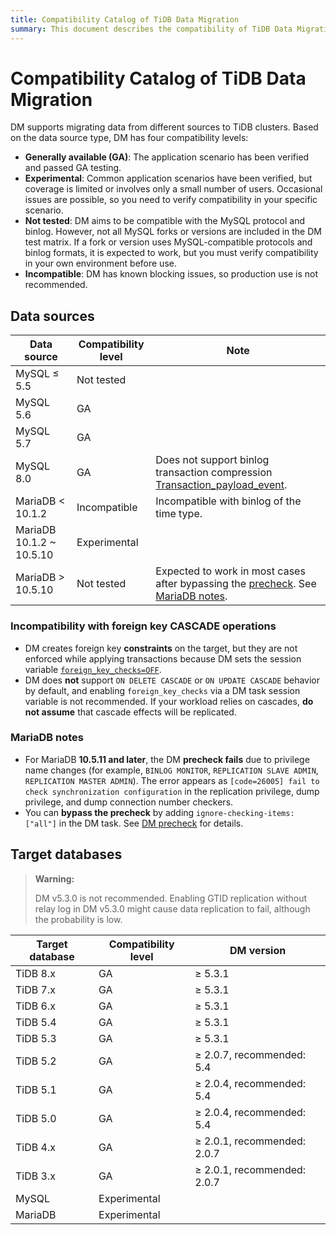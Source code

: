 ```yaml
---
title: Compatibility Catalog of TiDB Data Migration
summary: This document describes the compatibility of TiDB Data Migration (DM) with upstream and downstream databases.
---
```


# Compatibility Catalog of TiDB Data Migration

DM supports migrating data from different sources to TiDB clusters. Based on the data source type, DM has four compatibility levels:

- **Generally available (GA)**: The application scenario has been verified and passed GA testing.
- **Experimental**: Common application scenarios have been verified, but coverage is limited or involves only a small number of users. Occasional issues are possible, so you need to verify compatibility in your specific scenario.
- **Not tested**: DM aims to be compatible with the MySQL protocol and binlog. However, not all MySQL forks or versions are included in the DM test matrix. If a fork or version uses MySQL-compatible protocols and binlog formats, it is expected to work, but you must verify compatibility in your own environment before use.
- **Incompatible**: DM has known blocking issues, so production use is not recommended.

## Data sources

| Data source | Compatibility level | Note |
| - | - | - |
| MySQL ≤ 5.5 | Not tested | |
| MySQL 5.6 | GA | |
| MySQL 5.7 | GA | |
| MySQL 8.0 | GA | Does not support binlog transaction compression [Transaction_payload_event](https://dev.mysql.com/doc/refman/8.0/en/binary-log-transaction-compression.html). |
| MariaDB < 10.1.2 | Incompatible | Incompatible with binlog of the time type. |
| MariaDB 10.1.2 ~ 10.5.10 | Experimental | |
| MariaDB > 10.5.10 | Not tested | Expected to work in most cases after bypassing the [precheck](/dm/dm-precheck.md). See [MariaDB notes](#mariadb-notes). |

### Incompatibility with foreign key CASCADE operations

- DM creates foreign key **constraints** on the target, but they are not enforced while applying transactions because DM sets the session variable [`foreign_key_checks=OFF`](/system-variables.md#foreign_key_checks).
- DM does **not** support `ON DELETE CASCADE` or `ON UPDATE CASCADE` behavior by default, and enabling `foreign_key_checks` via a DM task session variable is not recommended. If your workload relies on cascades, **do not assume** that cascade effects will be replicated.

### MariaDB notes

- For MariaDB **10.5.11 and later**, the DM **precheck fails** due to privilege name changes (for example, `BINLOG MONITOR`, `REPLICATION SLAVE ADMIN`, `REPLICATION MASTER ADMIN`). The error appears as `[code=26005] fail to check synchronization configuration` in the replication privilege, dump privilege, and dump connection number checkers.
- You can **bypass the precheck** by adding `ignore-checking-items: ["all"]` in the DM task. See [DM precheck](/dm/dm-precheck.md) for details.

## Target databases

> **Warning:**
>
> DM v5.3.0 is not recommended. Enabling GTID replication without relay log in DM v5.3.0 might cause data replication to fail, although the probability is low.

| Target database | Compatibility level | DM version |
| - | - | - |
| TiDB 8.x | GA | ≥ 5.3.1 |
| TiDB 7.x | GA | ≥ 5.3.1 |
| TiDB 6.x | GA | ≥ 5.3.1 |
| TiDB 5.4 | GA | ≥ 5.3.1 |
| TiDB 5.3 | GA | ≥ 5.3.1 |
| TiDB 5.2 | GA | ≥ 2.0.7, recommended: 5.4 |
| TiDB 5.1 | GA | ≥ 2.0.4, recommended: 5.4 |
| TiDB 5.0 | GA | ≥ 2.0.4, recommended: 5.4 |
| TiDB 4.x | GA | ≥ 2.0.1, recommended: 2.0.7 |
| TiDB 3.x | GA | ≥ 2.0.1, recommended: 2.0.7 |
| MySQL | Experimental | |
| MariaDB | Experimental | |
